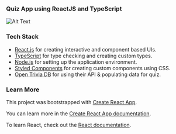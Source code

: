 ### Quiz App using ReactJS and TypeScript

![Alt Text](https://github.com/mansi-manhas/react-quiz-app/blob/main/ScreenRecord_ReactQuizApp.gif)

### Tech Stack

- [React.js](https://reactjs.org/) for creating interactive and component based UIs.
- [TypeScript](https://www.typescriptlang.org/) for type checking and creating custom types.
- [Node.js](https://nodejs.org/en/) for setting up the application environment.
- [Styled Components](https://styled-components.com/) for creating custom components using CSS.
- [Open Trivia DB](https://opentdb.com/) for using their API & populating data for quiz.

### Learn More

This project was bootstrapped with [Create React App](https://github.com/facebook/create-react-app).

You can learn more in the [Create React App documentation](https://facebook.github.io/create-react-app/docs/getting-started).

To learn React, check out the [React documentation](https://reactjs.org/).
